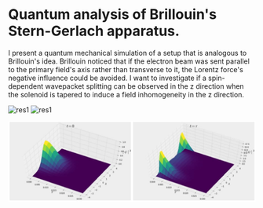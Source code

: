 # Quantum analysis of Brillouin's Stern-Gerlach apparatus.

I present a quantum mechanical simulation of a setup that is analogous to Brillouin's idea. Brillouin noticed that if the electron beam was sent parallel to the primary field's axis rather than transverse to it, the Lorentz force's negative influence could be avoided. I want to investigate if a spin-dependent wavepacket splitting can be observed in the z direction when the solenoid is tapered to induce a field inhomogeneity in the z direction.

![res1](animation1.gif)
![res1](animation2.gif)

![res2](fig2.jpg)
